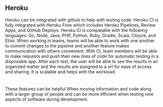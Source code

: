 ## Heroku

Heroku can be integrated with github to help with testing code.
Heroku CI is fully integrated with Heroku Flow which includes Heroku Pipelines, Review Apps, and GitHub Deploys.
Heroku CI is compatable with the following languages: Go, Node, Java, PHP, Python, Ruby, Gradle, Scala, 
Clojure, and Elixir.
When working in teams, teams will be able to work with one another to commit changes to the pipeline and another feature makes communication with others convenient.
With CI, team members will be able to make requests and push their new lines of code for automatic testing in a disposable app. 
After each test, the user will be able to see the results in an organized matter and the results are assigned to a url for ease of access and sharing.
It is scalable and helps with the workload.
#
These features can be helpful When moving information and code along with a larger group of people and can be more efficient when testing new aspects of software during development. 
